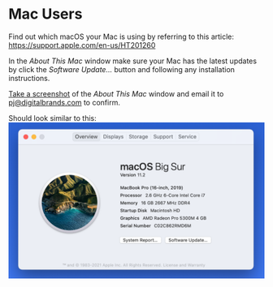 # Mac Users
Find out which macOS your Mac is using by referring to this article:
https://support.apple.com/en-us/HT201260

In the *About This Mac* window make sure your Mac has the latest updates by click the *Software Update...* button and following any installation instructions.

[Take a screenshot](https://support.apple.com/guide/mac-help/take-a-screenshot-or-screen-recording-mh26782/mac) of the *About This Mac* window and email it to [pj@digitalbrands.com](mailto:pj@digitalbrands.com) to confirm.

Should look similar to this:
![Mac Info](images/mac-info.png)
